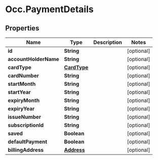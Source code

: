 # Occ.PaymentDetails

## Properties
Name | Type | Description | Notes
------------ | ------------- | ------------- | -------------
**id** | **String** |  | [optional] 
**accountHolderName** | **String** |  | [optional] 
**cardType** | [**CardType**](CardType.md) |  | [optional] 
**cardNumber** | **String** |  | [optional] 
**startMonth** | **String** |  | [optional] 
**startYear** | **String** |  | [optional] 
**expiryMonth** | **String** |  | [optional] 
**expiryYear** | **String** |  | [optional] 
**issueNumber** | **String** |  | [optional] 
**subscriptionId** | **String** |  | [optional] 
**saved** | **Boolean** |  | [optional] 
**defaultPayment** | **Boolean** |  | [optional] 
**billingAddress** | [**Address**](Address.md) |  | [optional] 


